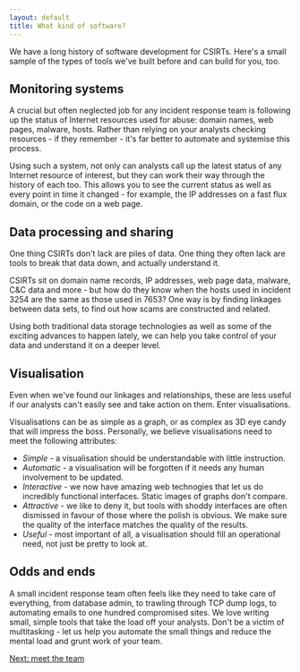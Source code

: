 ```yaml
---
layout: default
title: What kind of software?
---
```


We have a long history of software development for CSIRTs. Here's a small sample of the types of tools we've built before and can build for you, too.

## Monitoring systems

A crucial but often neglected job for any incident response team is following up the status of Internet resources used for abuse: domain names, web pages, malware, hosts.  Rather than relying on your analysts checking resources - if they remember - it's far better to automate and systemise this process.

Using such a system, not only can analysts call up the latest status of any Internet resource of interest, but they can work their way through the history of each too. This allows you to see the current status as well as every point in time it changed - for example, the IP addresses on a fast flux domain, or the code on a web page.

## Data processing and sharing

One thing CSIRTs don't lack are piles of data. One thing they often lack are tools to break that data down, and actually understand it.

CSIRTs sit on domain name records, IP addresses, web page data, malware, C&C data and more - but how do they know when the hosts used in incident 3254 are the same as those used in 7653?  One way is by finding linkages between data sets, to find out how scams are constructed and related.

Using both traditional data storage technologies as well as some of the exciting advances to happen lately, we can help you take control of your data and understand it on a deeper level.

## Visualisation

Even when we've found our linkages and relationships, these are less useful if our analysts can't easily see and take action on them. Enter visualisations.

Visualisations can be as simple as a graph, or as complex as 3D eye candy that will impress the boss.  Personally, we believe visualisations need to meet the following attributes:

* *Simple* - a visualisation should be understandable with little instruction.
* *Automatic* - a visualisation will be forgotten if it needs any human involvement to be updated.
* *Interactive* - we now have amazing web technogies that let us do incredibly functional interfaces. Static images of graphs don't compare.
* *Attractive* - we like to deny it, but tools with shoddy interfaces are often dismissed in favour of those where the polish is obvious. We make sure the quality of the interface matches the quality of the results.
* *Useful* - most important of all, a visualisation should fill an operational need, not just be pretty to look at.

## Odds and ends

A small incident response team often feels like they need to take care of everything, from database admin, to trawling through TCP dump logs, to automating emails to one hundred compromised sites. We love writing small, simple tools that take the load off your analysts.  Don't be a victim of multitasking - let us help you automate the small things and reduce the mental load and grunt work of your team.

<p><a href="/about">Next: meet the team</a></p>
